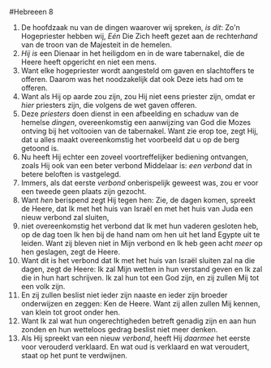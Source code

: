#Hebreeen 8
1. De hoofdzaak nu van de dingen waarover wij spreken, *is dit*: Zo'n Hogepriester hebben wij, *Eén* Die Zich heeft gezet aan de rechter*hand* van de troon van de Majesteit in de hemelen.
2. *Hij is* een Dienaar in het heiligdom en in de ware tabernakel, die de Heere heeft opgericht en niet een mens.
3. Want elke hogepriester wordt aangesteld om gaven en slachtoffers te offeren. Daarom was het noodzakelijk dat ook Deze iets had om te offeren.
4. Want als Hij op aarde zou zijn, zou Hij niet eens priester zijn, omdat er *hier* priesters zijn, die volgens de wet gaven offeren.
5. Deze *priesters* doen dienst in een afbeelding en schaduw van de hemelse *dingen*, overeenkomstig een aanwijzing van God die Mozes ontving bij het voltooien van de tabernakel. Want zie erop toe, zegt Hij, dat u alles maakt overeenkomstig het voorbeeld dat u op de berg getoond is.
6. Nu heeft Hij echter een zoveel voortreffelijker bediening ontvangen, zoals Hij ook van een beter verbond Middelaar is: *een verbond* dat in betere beloften is vastgelegd.
7. Immers, als dat eerste *verbond* onberispelijk geweest was, zou er voor een tweede geen plaats zijn gezocht.
8. Want *hen* berispend zegt Hij tegen hen: Zie, de dagen komen, spreekt de Heere, dat Ik met het huis van Israël en met het huis van Juda een nieuw verbond zal sluiten,
9. niet overeenkomstig het verbond dat Ik met hun vaderen gesloten heb, op de dag toen Ik hen bij de hand nam om hen uit het land Egypte uit te leiden. Want zij bleven niet in Mijn verbond en Ik heb geen acht *meer* op hen geslagen, zegt de Heere.
10. Want dit is het verbond dat Ik met het huis van Israël sluiten zal na die dagen, zegt de Heere: Ik zal Mijn wetten in hun verstand geven en Ik zal die in hun hart schrijven. Ik zal hun tot een God zijn, en zij zullen Mij tot een volk zijn.
11. En zij zullen beslist niet ieder zijn naaste en ieder zijn broeder onderwijzen en zeggen: Ken de Heere. Want zij allen zullen Mij kennen, van klein tot groot onder hen.
12. Want Ik zal wat hun ongerechtigheden betreft genadig zijn en aan hun zonden en hun wetteloos gedrag beslist niet meer denken.
13. Als Hij spreekt van een nieuw *verbond*, heeft Hij *daarmee* het eerste voor verouderd verklaard. En wat oud is verklaard en wat veroudert, staat op het punt te verdwijnen.
